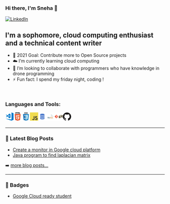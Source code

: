 ### Hi there, I'm Sneha 👋

[![LinkedIn](https://img.shields.io/badge/LinkedIn-Sneha-blue)](https://www.linkedin.com/in/sneha-veerakumar-2b39081b8/)

## I'm a sophomore, cloud computing enthusiast and a technical content writer

- 🎯 2021 Goal: Contribute more to Open Source projects
- ☁️ I’m currently learning cloud computing
- 🤝 I’m looking to collaborate with programmers who have knowledge in drone programming
- ⚡ Fun fact: I spend my friday night, coding !

<br />

### Languages and Tools:

<img align="left" alt="Visual Studio Code" width="26px" src="https://raw.githubusercontent.com/github/explore/80688e429a7d4ef2fca1e82350fe8e3517d3494d/topics/visual-studio-code/visual-studio-code.png" />
<img align="left" alt="HTML5" width="26px" src="https://raw.githubusercontent.com/github/explore/80688e429a7d4ef2fca1e82350fe8e3517d3494d/topics/html/html.png" />
<img align="left" alt="CSS3" width="26px" src="https://raw.githubusercontent.com/github/explore/80688e429a7d4ef2fca1e82350fe8e3517d3494d/topics/css/css.png" />
<img align="left" alt="JavaScript" width="26px" src="https://raw.githubusercontent.com/github/explore/80688e429a7d4ef2fca1e82350fe8e3517d3494d/topics/javascript/javascript.png" />
<img align="left" alt="SQL" width="26px" src="https://raw.githubusercontent.com/github/explore/80688e429a7d4ef2fca1e82350fe8e3517d3494d/topics/sql/sql.png" />
<img align="left" alt="MySQL" width="26px" src="https://raw.githubusercontent.com/github/explore/80688e429a7d4ef2fca1e82350fe8e3517d3494d/topics/mysql/mysql.png" />
<img align="left" alt="Git" width="26px" src="https://raw.githubusercontent.com/github/explore/80688e429a7d4ef2fca1e82350fe8e3517d3494d/topics/git/git.png" />
<img align="left" alt="GitHub" width="26px" src="https://raw.githubusercontent.com/github/explore/78df643247d429f6cc873026c0622819ad797942/topics/github/github.png" />

<br />
<br />

---
### 📝 Latest Blog Posts

- [Create a monitor in Google cloud platform](https://www.geeksforgeeks.org/google-cloud-platform-creating-a-cloud-monitor/)
- [Java program to find laplacian matrix](https://www.geeksforgeeks.org/java-program-to-find-laplacian-matrix-of-an-undirected-graph/)

➡️ [more blog posts...](https://auth.geeksforgeeks.org/user/snehaveerakumar/articles)

---
### 🎀 Badges

- [Google Cloud ready student](https://www.qwiklabs.com/public_profiles/4382fea0-3271-4f46-8cba-2422f986c956)

[website]: https://sneha-veerakumar.herokuapp.com
